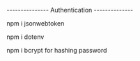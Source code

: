 --------------- Authentication --------------


npm i jsonwebtoken

npm i dotenv


npm i bcrypt for hashing password